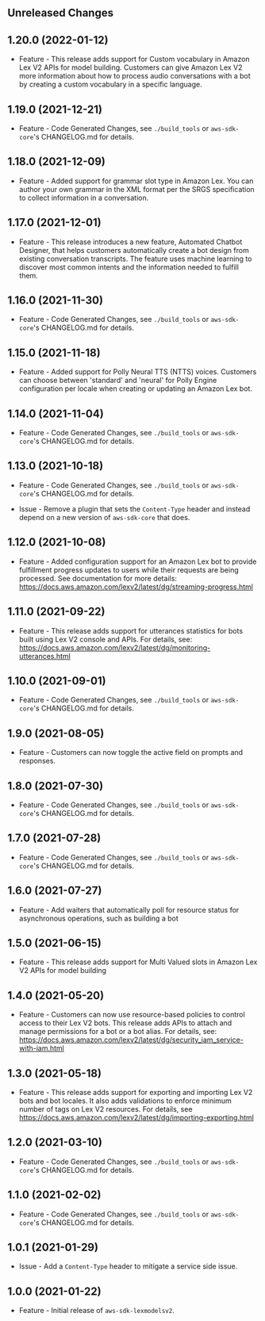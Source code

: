 Unreleased Changes
------------------

1.20.0 (2022-01-12)
------------------

* Feature - This release adds support for Custom vocabulary in Amazon Lex V2 APIs for model building. Customers can give Amazon Lex V2 more information about how to process audio conversations with a bot by creating a custom vocabulary in a specific language.

1.19.0 (2021-12-21)
------------------

* Feature - Code Generated Changes, see `./build_tools` or `aws-sdk-core`'s CHANGELOG.md for details.

1.18.0 (2021-12-09)
------------------

* Feature - Added support for grammar slot type in Amazon Lex. You can author your own grammar in the XML format per the SRGS specification to collect information in a conversation.

1.17.0 (2021-12-01)
------------------

* Feature - This release introduces a new feature, Automated Chatbot Designer, that helps customers automatically create a bot design from existing conversation transcripts. The feature uses machine learning to discover most common intents and the information needed to fulfill them.

1.16.0 (2021-11-30)
------------------

* Feature - Code Generated Changes, see `./build_tools` or `aws-sdk-core`'s CHANGELOG.md for details.

1.15.0 (2021-11-18)
------------------

* Feature - Added support for Polly Neural TTS (NTTS) voices. Customers can choose between 'standard' and 'neural' for Polly Engine configuration per locale when creating or updating an Amazon Lex bot.

1.14.0 (2021-11-04)
------------------

* Feature - Code Generated Changes, see `./build_tools` or `aws-sdk-core`'s CHANGELOG.md for details.

1.13.0 (2021-10-18)
------------------

* Feature - Code Generated Changes, see `./build_tools` or `aws-sdk-core`'s CHANGELOG.md for details.

* Issue - Remove a plugin that sets the `Content-Type` header and instead depend on a new version of `aws-sdk-core` that does.

1.12.0 (2021-10-08)
------------------

* Feature - Added configuration support for an Amazon Lex bot to provide fulfillment progress updates to users while their requests are being processed. See documentation for more details: https://docs.aws.amazon.com/lexv2/latest/dg/streaming-progress.html

1.11.0 (2021-09-22)
------------------

* Feature - This release adds support for utterances statistics for bots built using Lex V2 console and APIs. For details, see: https://docs.aws.amazon.com/lexv2/latest/dg/monitoring-utterances.html

1.10.0 (2021-09-01)
------------------

* Feature - Code Generated Changes, see `./build_tools` or `aws-sdk-core`'s CHANGELOG.md for details.

1.9.0 (2021-08-05)
------------------

* Feature - Customers can now toggle the active field on prompts and responses.

1.8.0 (2021-07-30)
------------------

* Feature - Code Generated Changes, see `./build_tools` or `aws-sdk-core`'s CHANGELOG.md for details.

1.7.0 (2021-07-28)
------------------

* Feature - Code Generated Changes, see `./build_tools` or `aws-sdk-core`'s CHANGELOG.md for details.

1.6.0 (2021-07-27)
------------------

* Feature - Add waiters that automatically poll for resource status for asynchronous operations, such as building a bot

1.5.0 (2021-06-15)
------------------

* Feature - This release adds support for Multi Valued slots in Amazon Lex V2 APIs for model building

1.4.0 (2021-05-20)
------------------

* Feature - Customers can now use resource-based policies to control access to their Lex V2 bots. This release adds APIs to attach and manage permissions for a bot or a bot alias. For details, see: https://docs.aws.amazon.com/lexv2/latest/dg/security_iam_service-with-iam.html

1.3.0 (2021-05-18)
------------------

* Feature - This release adds support for exporting and importing Lex V2 bots and bot locales. It also adds validations to enforce minimum number of tags on Lex V2 resources. For details, see https://docs.aws.amazon.com/lexv2/latest/dg/importing-exporting.html

1.2.0 (2021-03-10)
------------------

* Feature - Code Generated Changes, see `./build_tools` or `aws-sdk-core`'s CHANGELOG.md for details.

1.1.0 (2021-02-02)
------------------

* Feature - Code Generated Changes, see `./build_tools` or `aws-sdk-core`'s CHANGELOG.md for details.

1.0.1 (2021-01-29)
------------------

* Issue - Add a `Content-Type` header to mitigate a service side issue.

1.0.0 (2021-01-22)
------------------

* Feature - Initial release of `aws-sdk-lexmodelsv2`.
